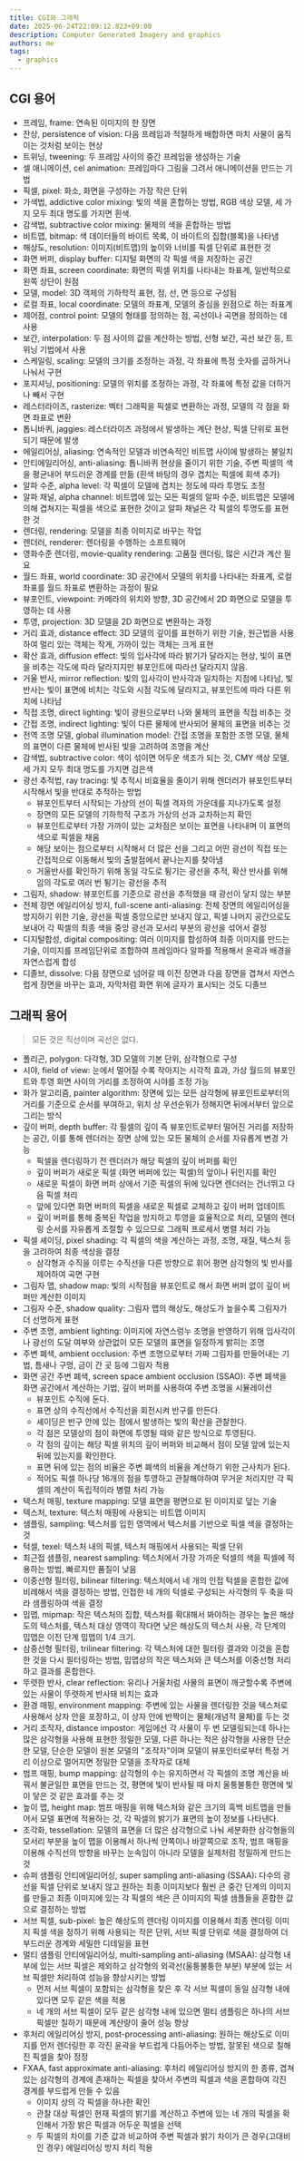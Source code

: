 ```yaml
---
title: CGI와 그래픽
date: 2025-06-24T22:09:12.823+09:00
description: Computer Generated Imagery and graphics
authors: me
tags:
  - graphics
---
```


## CGI 용어

- 프레임, frame: 연속된 이미지의 한 장면
- 잔상, persistence of vision: 다음 프레임과 적절하게 배합하면 마치 사물이 움직이는 것처럼 보이는 현상
- 트위닝, tweening: 두 프레임 사이의 중간 프레임을 생성하는 기술
- 셀 애니메이션, cel animation: 프레임마다 그림을 그려서 애니메이션을 만드는 기법
- 픽셀, pixel: 화소, 화면을 구성하는 가장 작은 단위
- 가색법, addictive color mixing: 빛의 색을 혼합하는 방법, RGB 색상 모델, 세 가지 모두 최대 명도를 가지면 흰색.
- 감색법, subtractive color mixing: 물체의 색을 혼합하는 방법
- 비트맵, bitmap: 색 데이터들의 바이트 목록, 이 바이트의 집합(블록)을 나타냄
- 해상도, resolution: 이미지(비트맵)의 높이와 너비를 픽셀 단위로 표현한 것
- 화면 버퍼, display buffer: 디지털 화면의 각 픽셀 색을 저장하는 공간
- 화면 좌표, screen coordinate: 화면의 픽셀 위치를 나타내는 좌표계, 일반적으로 왼쪽 상단이 원점
- 모델, model: 3D 객체의 기하학적 표현, 점, 선, 면 등으로 구성됨
- 로컬 좌표, local coordinate: 모델의 좌표계, 모델의 중심을 원점으로 하는 좌표계
- 제어점, control point: 모델의 형태를 정의하는 점, 곡선이나 곡면을 정의하는 데 사용
- 보간, interpolation: 두 점 사이의 값을 계산하는 방법, 선형 보간, 곡선 보간 등, 트위닝 기법에서 사용
- 스케일링, scaling: 모델의 크기를 조정하는 과정, 각 좌표에 특정 숫자를 곱하거나 나눠서 구현
- 포지셔닝, positioning: 모델의 위치를 조정하는 과정, 각 좌표에 특정 값을 더하거나 빼서 구현
- 레스터라이즈, rasterize: 벡터 그래픽을 픽셀로 변환하는 과정, 모델의 각 점을 화면 좌표로 변환
- 톱니바퀴, jaggies: 레스터라이즈 과정에서 발생하는 계단 현상, 픽셀 단위로 표현되기 때문에 발생
- 에일리어싱, aliasing: 연속적인 모델과 비연속적인 비트맵 사이에 발생하는 불일치
- 안티에일리어싱, anti-aliasing: 톱니바퀴 현상을 줄이기 위한 기술, 주변 픽셀의 색을 평균내어 부드러운 경계를 만듦 (흰색 바탕의 경우 겹치는 픽셀에 회색 추가)
- 알파 수준, alpha level: 각 픽셀이 모델에 겹치는 정도에 따라 투명도 조정
- 알파 채널, alpha channel: 비트맵에 있는 모든 픽셀의 알파 수준, 비트맵은 모델에 의해 겹쳐지는 픽셀을 색으로 표현한 것이고 알파 채널은 각 픽셀의 투명도를 표현한 것
- 렌더링, rendering: 모델을 최종 이미지로 바꾸는 작업
- 렌더러, renderer: 렌더링을 수행하는 소프트웨어
- 영화수준 렌더링, movie-quality rendering: 고품질 렌더링, 많은 시간과 계산 필요
- 월드 좌표, world coordinate: 3D 공간에서 모델의 위치를 나타내는 좌표계, 로컬 좌표를 월드 좌표로 변환하는 과정이 필요
- 뷰포인트, viewpoint: 카메라의 위치와 방향, 3D 공간에서 2D 화면으로 모델을 투영하는 데 사용
- 투영, projection: 3D 모델을 2D 화면으로 변환하는 과정
- 거리 효과, distance effect: 3D 모델의 깊이를 표현하기 위한 기술, 원근법을 사용하여 멀리 있는 객체는 작게, 가까이 있는 객체는 크게 표현
- 확산 효과, diffusion effect: 빛의 입사각에 따라 밝기가 달라지는 현상, 빛이 표면을 비추는 각도에 따라 달라지지만 뷰포인트에 따라선 달라지지 않음.
- 거울 반사, mirror reflection: 빛의 입사각이 반사각과 일치하는 지점에 나타남, 빛 반사는 빛이 표면에 비치는 각도와 시점 각도에 달라지고, 뷰포인트에 따라 다른 위치에 나타남
- 직접 조명, direct lighting: 빛이 광원으로부터 나와 물체의 표면을 직접 비추는 것
- 간접 조명, indirect lighting: 빛이 다른 물체에 반사되어 물체의 표면을 비추는 것
- 전역 조명 모델, global illumination model: 간접 조명을 포함한 조명 모델, 물체의 표면이 다른 물체에 반사된 빛을 고려하여 조명을 계산
- 감색법, subtractive color: 색이 섞이면 어두운 색조가 되는 것, CMY 색상 모델, 세 가지 모두 최대 명도를 가지면 검은색
- 광선 추적법, ray tracing: 빛 추적시 비효율을 줄이기 위해 렌더러가 뷰포인트부터 시작해서 빛을 반대로 추적하는 방법
  - 뷰포인트부터 시작되는 가상의 선이 픽셀 격자의 가운데를 지나가도록 설정
  - 장면의 모든 모델의 기하학적 구조가 가상의 선과 교차하는지 확인
  - 뷰포인트로부터 가장 가까이 있는 교차점은 보이는 표면을 나타내며 이 표면의 색으로 픽셀을 채움
  - 해당 보이는 점으로부터 시작해서 더 많은 선을 그리고 어떤 광선이 직접 또는 간접적으로 이동해서 빛의 출발점에서 끝나는지를 찾아냄
  - 거울반사를 확인하기 위해 동일 각도로 튕기는 광선을 추적, 확산 반사를 위해 임의 각도로 여러 번 튕기는 광선을 추적
- 그림자, shadow: 뷰포인트를 기준으로 광선을 추적했을 때 광선이 닿지 않는 부분
- 전체 장면 에일리어싱 방지, full-scene anti-aliasing: 전체 장면의 에일리어싱을 방지하기 위한 기술, 광선을 픽셀 중앙으로만 보내지 않고, 픽셀 나머지 공간으로도 보내어 각 픽셀의 최종 색을 중앙 광선과 모서리 부분의 광선을 섞어서 결정
- 디지털합성, digital compositing: 여러 이미지를 합성하여 최종 이미지를 만드는 기술, 이미지를 프레임단위로 조합하여 프레임마다 알파를 적용해서 윤곽과 배경을 자연스럽게 합성
- 디졸브, dissolve: 다음 장면으로 넘어갈 때 이전 장면과 다음 장면을 겹쳐서 자연스럽게 장면을 바꾸는 효과, 자막처럼 화면 위에 글자가 표시되는 것도 디졸브

## 그래픽 용어

> 모든 것은 직선이며 곡선은 없다.

- 폴리곤, polygon: 다각형, 3D 모델의 기본 단위, 삼각형으로 구성
- 시야, field of view: 눈에서 멀어질 수록 작아지는 시각적 효과, 가상 월드의 뷰포인트와 투영 화면 사이의 거리를 조정하여 시야를 조정 가능
- 화가 알고리즘, painter algorithm: 장면에 있는 모든 삼각형에 뷰포인트로부터의 거리를 기준으로 순서를 부여하고, 위치 상 우선순위가 정해지면 뒤에서부터 앞으로 그리는 방식
- 깊이 버퍼, depth buffer: 각 필셀의 깊이 즉 뷰포인트로부터 떨어진 거리를 저장하는 공간, 이를 통해 렌더러는 장면 상에 있는 모든 물체의 순서를 자유롭게 변경 가능
  - 픽셀을 렌더링하기 전 렌더러가 해당 픽셀의 깊이 버퍼를 확인
  - 깊이 버퍼가 새로운 픽셀 (화면 버퍼에 있는 픽셀)의 앞이나 뒤인지를 확인
  - 새로운 픽셀이 화면 버퍼 상에서 기준 픽셀의 뒤에 있다면 렌더러는 건너뛰고 다음 픽셀 처리
  - 앞에 있다면 화면 버퍼의 픽셀을 새로운 픽셀로 교체하고 깊이 버퍼 업데이트
  - 깊이 버퍼를 통해 중복된 작업을 방지하고 투영을 효율적으로 처리, 모델의 렌더링 순서를 자유롭게 조절할 수 있으므로 그래픽 프로세서 병렬 처리 가능
- 픽셀 셰이딩, pixel shading: 각 픽셀의 색을 계산하는 과정, 조명, 재질, 텍스처 등을 고려하여 최종 색상을 결정
  - 삼각형과 수직을 이루는 수직선을 다른 방향으로 휘어 평면 삼각형의 빛 반사를 제어하여 곡면 구현
- 그림자 맵, shadow map: 빛의 시작점을 뷰포인트로 해서 화면 버퍼 없이 깊이 버퍼만 계산한 이미지
- 그림자 수준, shadow quality: 그림자 맵의 해상도, 해상도가 높을수록 그림자가 더 선명하게 표현
- 주변 조명, ambient lighting: 이미지에 자연스렁누 조명을 반영하기 위해 입사각이나 광선의 도달 여부와 상관없이 모든 모델의 표면을 일정하게 밝히는 조명
- 주변 폐색, ambient occlusion: 주변 조명으로부터 가짜 그림자를 만들어내는 기법, 틈새나 구멍, 금이 간 곳 등에 그림자 적용
- 화면 공간 주변 폐색, screen space ambient occlusion (SSAO): 주변 폐색을 화면 공간에서 계산하는 기법, 깊이 버퍼를 사용하여 주변 조명을 시뮬레이션
  - 뷰포인트 수직에 둔다.
  - 표면 상의 수직선에서 수직선을 회전시켜 반구를 만든다.
  - 셰이딩은 반구 안에 있는 점에서 발생하는 빛의 확산을 관찰한다.
  - 각 점은 모델상의 점이 화면에 투영될 때와 같은 방식으로 투영된다.
  - 각 점의 깊이는 해당 픽셀 위치의 깊이 버퍼와 비교해서 점이 모델 앞에 있는지 뒤에 있는지를 확인한다.
  - 표면 뒤에 있는 점의 비율은 주변 폐색의 비율을 계산하기 위한 근사치가 된다.
  - 적어도 픽셀 하나당 16개의 점을 투영하고 관찰해야하여 무거운 처리지만 각 픽셀의 계산이 독립적이라 병렬 처리 가능
- 텍스처 매핑, texture mapping: 모델 표면을 평면으로 된 이미지로 덮는 기술
- 텍스처, texture: 텍스처 매핑에 사용되는 비트맵 이미지
- 샘플링, sampling: 텍스처를 입힌 영역에서 텍스처를 기반으로 픽셀 색을 결정하는 것
- 턱셀, texel: 텍스처 내의 픽셀, 텍스처 매핑에서 사용되는 픽셀 단위
- 최근접 샘플링, nearest sampling: 텍스처에서 가장 가까운 턱셀의 색을 픽셀에 적용하는 방법, 빠르지만 품질이 낮음
- 이중선형 필터링, bilinear filtering: 텍스처에서 네 개의 인접 턱셀을 혼합한 값에 비례해서 색을 결정하는 방법, 인접한 네 개의 턱셀로 구성되는 사각형의 두 축을 따라 샘플링하여 색을 결정
- 밉맵, mipmap: 작은 텍스처의 집합, 텍스처를 확대해서 봐야하는 경우는 높은 해상도의 텍스처를, 텍스처 대상 영역이 작다면 낮은 해상도의 텍스처 사용, 각 단계의 밉맵은 이전 단계 밉맵의 1/4 크기.
- 삼중선형 필터링, trilinear filtering: 각 텍스처에 대한 필터링 결과와 이것을 혼합한 것을 다시 필터링하는 방법, 밉맵상의 작은 텍스처와 큰 텍스처를 이중선형 처리하고 결과를 혼합한다.
- 뚜렷한 반사, clear reflection: 유리나 거울처럼 사물의 표면이 깨긋할수록 주변에 있는 사물이 뚜렷하게 반사돼 비치는 효과
- 환경 매핑, environment mapping: 주변에 있는 사물을 렌더링한 것을 텍스처로 사용해서 상자 안을 포장하고, 이 상자 안에 반짝이는 물체(개념적 물체)를 두는 것
- 거리 조작자, distance impostor: 게임에선 각 사물이 두 번 모델링되는데 하나는 많은 삼각형을 사용해 표현한 정밀한 모델, 다른 하나는 적은 삼각형을 사용한 단순한 모델, 단순한 모델이 원본 모델의 "조작자"이며 모델이 뷰포인터로부터 특정 거리 이상으로 멀어지면 정밀한 모델을 조작자로 대체
- 범프 매핑, bump mapping: 삼각형의 수는 유지하면서 각 픽셀의 조명 계산을 바꿔서 불균일한 표면을 만드는 것, 평면에 빛이 반사될 때 마치 울퉁불퉁한 평면에 빛이 닿은 것 같은 효과를 주는 것
- 높이 맵, height map: 범프 매핑을 위해 텍스처와 같은 크기의 흑백 비트맵을 만들어서 모델 표면에 적용하는 것, 각 픽셀의 밝기가 표면의 높이 정보를 나타낸다.
- 조각화, tessellation: 모델의 표면을 더 많은 삼각형으로 나눠 세분화한 삼각형들의 모서리 부분을 높이 맵을 이용해서 하나씩 안쪽이나 바깥쪽으로 조작, 범프 매핑을 이용해 수직선의 방향을 바꾸는 눈속임이 아니라 모델을 실제처럼 정밀하게 만드는 것
- 슈퍼 샘플링 안티에일리어싱, super sampling anti-aliasing (SSAA): 다수의 광선을 픽셀 단위로 보내지 않고 원하는 최종 이미지보다 훨씬 큰 중간 단계의 이미지를 만들고 최종 이미지에 있는 각 픽셀의 색은 큰 이미지의 픽셀 샘플들을 혼합한 값으로 결정하는 방법
- 서브 픽셀, sub-pixel: 높은 해상도의 렌더링 이미지를 이용해서 최종 렌더링 이미지 픽셀 색을 정하기 위해 사용되는 작은 단위, 서브 픽셀 단위로 색을 결정하여 더 부드러운 경계와 세밀한 디테일을 표현
- 멀티 샘플링 안티에일리어싱, multi-sampling anti-aliasing (MSAA): 삼각형 내부에 있는 서브 픽셀은 제외하고 삼각형의 외곽선(울퉁불퉁한 부분) 부분에 있는 서브 픽셀만 처리하여 성능을 향상시키는 방법
  - 먼저 서브 픽셀이 포함되는 삼각형을 찾은 후 각 서브 픽셀이 동일 삼각형 내에 있다면 모두 같은 색을 적용
  - 네 개의 서브 픽셀이 모두 같은 삼각형 내에 있으면 멀티 샘플링은 하나의 서브 픽셀만 칠하기 때문에 계산량이 줄어 성능 향상
- 후처리 에일리어싱 방지, post-processing anti-aliasing: 원하는 해상도로 이미지를 먼저 렌더링한 후 각진 윤곽을 부드럽게 다듬어주는 방법, 잘못된 색으로 칠해진 픽셀을 찾아 정정
- FXAA, fast approximate anti-aliasing: 후처리 에일리어싱 방지의 한 종류, 겹쳐있는 삼각형의 경계에 존재하는 픽셀을 찾아서 주변의 픽셀과 색을 혼합하여 각진 경계를 부드럽게 만들 수 있음
  - 이미지 상의 각 픽셀을 하나한 확인
  - 관찰 대상 픽셀인 현재 픽셀의 밝기를 계산하고 주변에 있는 네 개의 픽셀을 확인해서 가장 밝은 픽셀과 어두운 픽셀을 선택
  - 두 픽셀의 차이를 기준 값과 비교하여 주변 픽셀과 밝기 차이가 큰 경우(고대비인 경우) 에일리어싱 방지 처리 적용
